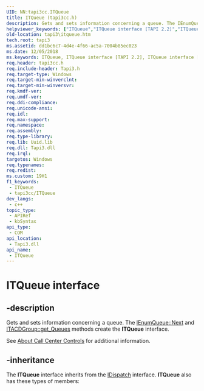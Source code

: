 ```yaml
---
UID: NN:tapi3cc.ITQueue
title: ITQueue (tapi3cc.h)
description: Gets and sets information concerning a queue. The IEnumQueue::Next and ITACDGroup::get_Queues methods create the ITQueue interface.
helpviewer_keywords: ["ITQueue","ITQueue interface [TAPI 2.2]","ITQueue interface [TAPI 2.2]","described","_tapi3_itqueue","tapi3.itqueue","tapi3cc/ITQueue"]
old-location: tapi3\itqueue.htm
tech.root: tapi3
ms.assetid: dd1bc6c7-4d4e-4f66-ac5a-7004b85ec023
ms.date: 12/05/2018
ms.keywords: ITQueue, ITQueue interface [TAPI 2.2], ITQueue interface [TAPI 2.2],described, _tapi3_itqueue, tapi3.itqueue, tapi3cc/ITQueue
req.header: tapi3cc.h
req.include-header: Tapi3.h
req.target-type: Windows
req.target-min-winverclnt: 
req.target-min-winversvr: 
req.kmdf-ver: 
req.umdf-ver: 
req.ddi-compliance: 
req.unicode-ansi: 
req.idl: 
req.max-support: 
req.namespace: 
req.assembly: 
req.type-library: 
req.lib: Uuid.lib
req.dll: Tapi3.dll
req.irql: 
targetos: Windows
req.typenames: 
req.redist: 
ms.custom: 19H1
f1_keywords:
 - ITQueue
 - tapi3cc/ITQueue
dev_langs:
 - c++
topic_type:
 - APIRef
 - kbSyntax
api_type:
 - COM
api_location:
 - Tapi3.dll
api_name:
 - ITQueue
---
```


# ITQueue interface


## -description

Gets and sets information concerning a queue. The 
<a href="/windows/desktop/api/tapi3/nf-tapi3-ienumqueue-next">IEnumQueue::Next</a> and 
<a href="/windows/desktop/api/tapi3/nf-tapi3-itacdgroup-get_queues">ITACDGroup::get_Queues</a> methods create the 
<b>ITQueue</b> interface.

See 
<a href="/windows/desktop/Tapi/about-call-center-controls">About Call Center Controls</a> for additional information.

## -inheritance

The <b>ITQueue</b> interface inherits from the <a href="/previous-versions/windows/desktop/api/oaidl/nn-oaidl-idispatch">IDispatch</a> interface. <b>ITQueue</b> also has these types of members:

